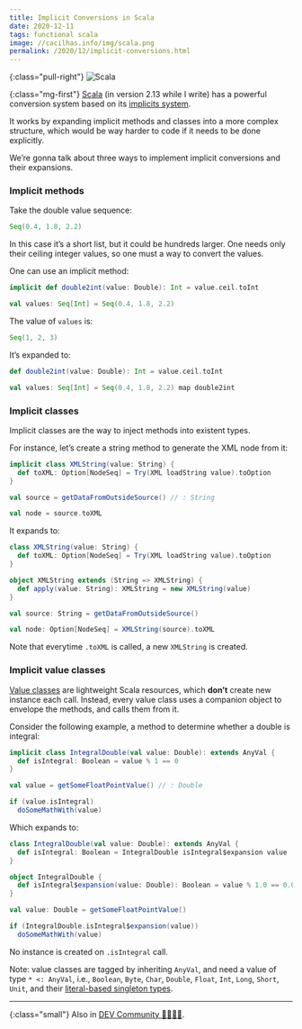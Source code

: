 ```yaml
---
title: Implicit Conversions in Scala
date: 2020-12-11
tags: functional scala
image: //cacilhas.info/img/scala.png
permalink: /2020/12/implicit-conversions.html
---
```

[dev.to]: https://dev.to/cacilhas/implicit-conversions-in-scala-4dgb
[implicits]: https://www.scala-lang.org/files/archive/spec/2.13/07-implicits.html
[scala]: https://www.scala-lang.org/
[singleton]: https://docs.scala-lang.org/sips/42.type.html
[value-classes]: https://docs.scala-lang.org/overviews/core/value-classes.html

{:class="pull-right"} <img src="{{{ image }}}" alt="Scala"/>

{:class="mg-first"} [Scala][scala] (in version 2.13 while I write) has a
powerful conversion system based on its [implicits system][implicits].

It works by expanding implicit methods and classes into a more complex
structure, which would be way harder to code if it needs to be done explicitly.

We’re gonna talk about three ways to implement implicit conversions and their
expansions.

### Implicit methods

Take the double value sequence:

```scala
Seq(0.4, 1.8, 2.2)
```

In this case it’s a short list, but it could be hundreds larger. One needs only
their ceiling integer values, so one must a way to convert the values.

One can use an implicit method:

```scala
implicit def double2int(value: Double): Int = value.ceil.toInt

val values: Seq[Int] = Seq(0.4, 1.8, 2.2)
```

The value of `values` is:

```scala
Seq(1, 2, 3)
```

It’s expanded to:

```scala
def double2int(value: Double): Int = value.ceil.toInt

val values: Seq[Int] = Seq(0.4, 1.8, 2.2) map double2int
```

### Implicit classes

Implicit classes are the way to inject methods into existent types.

For instance, let’s create a string method to generate the XML node from it:

```scala
implicit class XMLString(value: String) {
  def toXML: Option[NodeSeq] = Try(XML loadString value).toOption
}

val source = getDataFromOutsideSource() // : String

val node = source.toXML
```

It expands to:

```scala
class XMLString(value: String) {
  def toXML: Option[NodeSeq] = Try(XML loadString value).toOption
}

object XMLString extends (String => XMLString) {
  def apply(value: String): XMLString = new XMLString(value)
}

val source: String = getDataFromOutsideSource()

val node: Option[NodeSeq] = XMLString(source).toXML
```

Note that everytime `.toXML` is called, a new `XMLString` is created.

### Implicit value classes

[Value classes][value-classes] are lightweight Scala resources, which **don’t**
create new instance each call. Instead, every value class uses a companion
object to envelope the methods, and calls them from it.

Consider the following example, a method to determine whether a double is
integral:

```scala
implicit class IntegralDouble(val value: Double): extends AnyVal {
  def isIntegral: Boolean = value % 1 == 0
}

val value = getSomeFloatPointValue() // : Double

if (value.isIntegral)
  doSomeMathWith(value)
```

Which expands to:

```scala
class IntegralDouble(val value: Double): extends AnyVal {
  def isIntegral: Boolean = IntegralDouble isIntegral$expansion value
}

object IntegralDouble {
  def isIntegral$expansion(value: Double): Boolean = value % 1.0 == 0.0
}

val value: Double = getSomeFloatPointValue()

if (IntegralDouble.isIntegral$expansion(value))
  doSomeMathWith(value)
```

No instance is created on `.isIntegral` call.

Note: value classes are tagged by inheriting `AnyVal`, and need a value of type
`* <: AnyVal`, i.e., `Boolean`, `Byte`, `Char`, `Double`, `Float`, `Int`,
`Long`, `Short`, `Unit`, and their [literal-based singleton types][singleton].

-----

{:class="small"} Also in [DEV Community 👩‍💻👨‍💻][dev.to].
